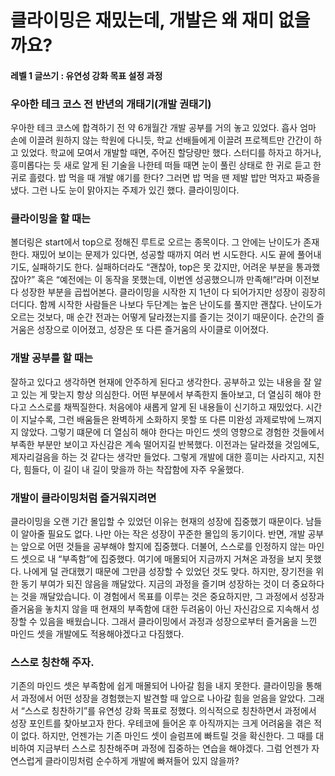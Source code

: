 # 클라이밍은 재밌는데, 개발은 왜 재미 없을까요?
#### 레벨 1 글쓰기 : 유연성 강화 목표 설정 과정

### 우아한 테크 코스 전 반년의 개태기(개발 권태기)
우아한 테크 코스에 합격하기 전 약 6개월간 개발 공부를 거의 놓고 있었다. 흡사 엄마 손에 이끌려 원하지 않는 학원에 다니듯, 학교 선배들에게 이끌려 프로젝트만 간간이 하고 있었다. 학교에 모여서 개발할 때면, 주어진 할당량만 했다. 스터디를 하자고 하거나, 흥미롭다는 듯 새로 알게 된 기술을 나한테 떠들 때면 눈이 풀린 상태로 한 귀로 듣고 한 귀로 흘렸다. 밥 먹을 때 개발 얘기를 한다? 그러면 밥 먹을 땐 제발 밥만 먹자고 짜증을 냈다. 그런 나도 눈이 맑아지는 주제가 있긴 했다. 클라이밍이다.

### 클라이밍을 할 때는
볼더링은 start에서 top으로 정해진 루트로 오르는 종목이다. 그 안에는 난이도가 존재한다.
재밌어 보이는 문제가 있다면, 성공할 때까지 여러 번 시도한다. 시도 끝에 풀어내기도, 실패하기도 한다. 실패하더라도 “괜찮아, top은 못 갔지만, 어려운 부분을 통과했잖아?” 혹은 “예전에는 이 동작을 못했는데, 이번엔 성공했으니까 만족해!”라며 이전보다 성장한 부분을 곱씹어본다.
클라이밍을 시작한 지 1년이 다 되어가지만 성장이 굉장히 더디다. 함께 시작한 사람들은 나보다 두단계는 높은 난이도를 풀지만 괜찮다. 난이도가 오르는 것보다, 매 순간 전과는 어떻게 달라졌는지를 즐기는 것이기 때문이다.
순간의 즐거움은 성장으로 이어졌고, 성장은 또 다른 즐거움의 사이클로 이어졌다.

### 개발 공부를 할 때는
잘하고 있다고 생각하면 현재에 안주하게 된다고 생각한다. 공부하고 있는 내용을 잘 알고 있는 게 맞는지 항상 의심한다. 어떤 부분에서 부족한지 돌아보고, 더 열심히 해야 한다고 스스로를 채찍질한다. 처음에야 새롭게 알게 된 내용들이 신기하고 재밌었다. 시간이 지날수록, 그런 배움들은 완벽하게 소화하지 못할 또 다른 미완성 과제로밖에 느껴지지 않았다. 그렇기 떄문에 더 열심히 해야 한다는 마인드 셋의 영향으로 경험한 것들에서 부족한 부분만 보이고 자신감은 계속 떨어지길 반복했다.
이전과는 달라졌을 것임에도, 제자리걸음을 하는 것 같다는 생각만 들었다. 그렇게 개발에 대한 흥미는 사라지고, 지친다, 힘들다, 이 길이 내 길이 맞을까 하는 착잡함에 자주 우울했다.

### 개발이 클라이밍처럼 즐거워지려면
클라이밍을 오랜 기간 몰입할 수 있었던 이유는 현재의 성장에 집중했기 때문이다. 남들이 알아줄 필요도 없다. 나만 아는 작은 성장이 꾸준한 몰입의 동기이다.
반면, 개발 공부는 앞으로 어떤 것들을 공부해야 할지에 집중했다. 더불어, 스스로를 인정하지 않는 마인드 셋으로 내 “부족함”에 집중했다. 여기에 매몰되어 지금까지 거쳐온 과정을 보지 못했다.
나에게 덜 관대했기 때문에 그만큼 성장할 수 있었던 것도 맞다. 하지만, 장기전을 위한 동기 부여가 되진 않음을 깨달았다.
지금의 과정을 즐기며 성장하는 것이 더 중요하다는 것을 깨달았습니다. 이 경험에서 목표를 이루는 것은 중요하지만, 그 과정에서 성장과 즐거움을 놓치지 않을 때 현재의 부족함에 대한 두려움이 아닌 자신감으로 지속해서 성장할 수 있음을 배웠습니다.
그래서 클라이밍에서 과정과 성장으로부터 즐거움을 느낀 마인드 셋을 개발에도 적용해야겠다고 다짐했다.

### 스스로 칭찬해 주자.
기존의 마인드 셋은 부족함에 쉽게 매몰되어 나아갈 힘을 내지 못한다. 클라이밍을 통해서 과정에서 어떤 성장을 경험했는지 발견할 때 앞으로 나아갈 힘을 얻음을 알았다. 그래서 “스스로 칭찬하기”를 유연성 강화 목표로 정했다. 의식적으로 칭찬하면서 과정에서 성장 포인트를 찾아보고자 한다.
우테코에 들어온 후 아직까지는 크게 어려움을 겪은 적이 없다. 하지만, 언젠가는 기존 마인드 셋이 슬럼프에 빠트릴 것을 확신한다. 그 때를 대비하여 지금부터 스스로 칭찬해주며 과정에 집중하는 연습을 해야겠다.
그럼 언젠가 자연스럽게 클라이밍처럼 순수하게 개발에 빠져들어 있지 않을까?

